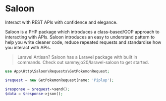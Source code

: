 # Saloon

Interact with REST APIs with confidence and elegance.

Saloon is a PHP package which introduces a class-based/OOP approach to interacting with APIs. Saloon introduces an easy to understand pattern to help you write cleaner code, reduce repeated requests and standardise how you interact with APIs.

> Laravel Artisan? Saloon has a Laravel package with built in commands. Check out sammyjo20/laravel-saloon to get started.

```php
use App\Http\Saloon\Requests\GetPokemonRequest;

$request = new GetPokemonRequest(name: 'Piplup');

$response = $request->send();
$data = $response->json();
```
